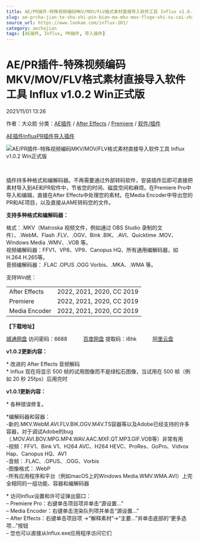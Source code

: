 ```yaml
---
title: AE/PR插件-特殊视频编码MKV/MOV/FLV格式素材直接导入软件工具 Influx v1.0.2 Win正式版
slug: ae-prcha-jian-te-shu-shi-pin-bian-ma-mkv-mov-flvge-shi-su-cai-zhi-jie-dao-ru-ruan-jian-gong-ju-influx-v1-0-2-winzheng-shi-ban
source_url: https://www.lookae.com/influx-101/
category: aechajian
tags: [AE插件, Influx, PR插件, 导入插件]
---
```

# AE/PR插件-特殊视频编码MKV/MOV/FLV格式素材直接导入软件工具 Influx v1.0.2 Win正式版

2021/11/01 13:26

作者：大众脸
分类：[AE插件](https://www.lookae.com/after-effects/aechajian/) / [After Effects](https://www.lookae.com/after-effects/) / [Premiere](https://www.lookae.com/qitarjcj/premierezy/) / [软件/插件](https://www.lookae.com/qitarjcj/)

[AE插件](https://www.lookae.com/tag/ae%e6%8f%92%e4%bb%b6/)[Influx](https://www.lookae.com/tag/influx/)[PR插件](https://www.lookae.com/tag/pr%e6%8f%92%e4%bb%b6/)[导入插件](https://www.lookae.com/tag/%e5%af%bc%e5%85%a5%e6%8f%92%e4%bb%b6/)

![AE/PR插件-特殊视频编码MKV/MOV/FLV格式素材直接导入软件工具 Influx v1.0.2 Win正式版](https://www.lookae.com/wp-content/uploads/2021/10/Influx-102.jpg "AE/PR插件-特殊视频编码MKV/MOV/FLV格式素材直接导入软件工具 Influx v1.0.2 Win正式版-LookAE.com")

[﻿﻿﻿](https://cloud.video.taobao.com//play/u/705956171/p/1/e/6/t/1/334057662148.mp4)

插件持多种格式和编解码器。不再需要通过外部转码软件，安装插件后即可直接把素材导入到AE和PR软件中，节省您的时间、磁盘空间和麻烦。在Premiere Pro中导入和编辑，直接在After Effects中处理您的素材。在Media Encoder中导出您的PR和AE项目，以及直接从AME转码您的文件。

**支持多种格式和编解码器：**

格式：.MKV（Matroska 视频文件，例如通过 OBS Studio 录制的文件）、.WebM、Flash .FLV、.OGV、Bink .BIK、.AVI、Quicktime .MOV、Windows Media .WMV、.VOB 等。  
视频编解码器：FFV1、VP8、VP9、Canopus HQ、所有通用编解码器，如H.264 H.265等。  
音频编解码器：.FLAC .OPUS .OGG Vorbis、.MKA、.WMA 等。

支持Win统：

|  |  |
| --- | --- |
| After Effects | 2022, 2021, 2020, CC 2019 |
| Premiere | 2022, 2021, 2020, CC 2019 |
| Media Encoder | 2022, 2021, 2020, CC 2019 |

**【下载地址】**

[城通网盘](https://url62.ctfile.com/f/680462-519319555-40ba23) 访问密码：6688           [百度网盘](https://pan.baidu.com/s/1JC4kRYLkZVyH_vJ8Hcwt8w) 提取码：i6hk           [阿里云盘](https://www.aliyundrive.com/s/EodJgFdYu2m)

**v1.0.2更新内容：**

\* 改进的 After Effects 音频解码  
\* Influx 现在将显示 500 帧的试用图像而不是绿松石图像，当试用在 500 帧（例如 20 秒 25fps）后用完时

**v1.0.1更新内容：**

\* 各种错误修复。

\*编解码器和容器：  
-新的.MKV.WebM.AVI.FLV.BIK.OGV.M4V.TS容器等以及Adobe已经支持的许多容器，对于调试Adobe的bug（.MOV.AVI.BOV.MPG.MP4.WAV.AAC.MXF.QT.MP3.GIF.VOB等）非常有用  
-视频：FFV1、Bink V1、H264 AVC、H264 HEVC、ProRes、GoPro、Vidvox Hap、Canopus HQ、AV1  
-音频：.FLAC、.OPUS、.OGG、Vorbis  
-图像格式：.WebP  
-所有应用程序和平台（例如macOS上的Windows Media.WMV.WMA.AVI）上完全相同的一组功能、容器和编解码器

\* 访问Influx设置和许可证弹出窗口：  
– Premiere Pro：右键单击项目项并单击“源设置…”  
– Media Encoder：右键单击渲染队列项并单击“源设置…”  
– After Effects：右键单击项目项 ->“解释素材”->“主要…”并单击底部的“更多选项…”按钮  
– 您也可以直接从Influx.exe应用程序访问它们

